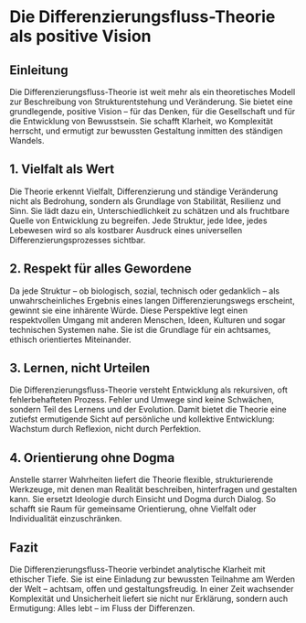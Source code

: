 # Die Differenzierungsfluss-Theorie als positive Vision

## Einleitung

Die Differenzierungsfluss-Theorie ist weit mehr als ein theoretisches Modell zur Beschreibung von Strukturentstehung und Veränderung. Sie bietet eine grundlegende, positive Vision – für das Denken, für die Gesellschaft und für die Entwicklung von Bewusstsein. Sie schafft Klarheit, wo Komplexität herrscht, und ermutigt zur bewussten Gestaltung inmitten des ständigen Wandels.

## 1. Vielfalt als Wert

Die Theorie erkennt Vielfalt, Differenzierung und ständige Veränderung nicht als Bedrohung, sondern als Grundlage von Stabilität, Resilienz und Sinn. Sie lädt dazu ein, Unterschiedlichkeit zu schätzen und als fruchtbare Quelle von Entwicklung zu begreifen. Jede Struktur, jede Idee, jedes Lebewesen wird so als kostbarer Ausdruck eines universellen Differenzierungsprozesses sichtbar.

## 2. Respekt für alles Gewordene

Da jede Struktur – ob biologisch, sozial, technisch oder gedanklich – als unwahrscheinliches Ergebnis eines langen Differenzierungswegs erscheint, gewinnt sie eine inhärente Würde. Diese Perspektive legt einen respektvollen Umgang mit anderen Menschen, Ideen, Kulturen und sogar technischen Systemen nahe. Sie ist die Grundlage für ein achtsames, ethisch orientiertes Miteinander.

## 3. Lernen, nicht Urteilen

Die Differenzierungsfluss-Theorie versteht Entwicklung als rekursiven, oft fehlerbehafteten Prozess. Fehler und Umwege sind keine Schwächen, sondern Teil des Lernens und der Evolution. Damit bietet die Theorie eine zutiefst ermutigende Sicht auf persönliche und kollektive Entwicklung: Wachstum durch Reflexion, nicht durch Perfektion.

## 4. Orientierung ohne Dogma

Anstelle starrer Wahrheiten liefert die Theorie flexible, strukturierende Werkzeuge, mit denen man Realität beschreiben, hinterfragen und gestalten kann. Sie ersetzt Ideologie durch Einsicht und Dogma durch Dialog. So schafft sie Raum für gemeinsame Orientierung, ohne Vielfalt oder Individualität einzuschränken.

## Fazit

Die Differenzierungsfluss-Theorie verbindet analytische Klarheit mit ethischer Tiefe. Sie ist eine Einladung zur bewussten Teilnahme am Werden der Welt – achtsam, offen und gestaltungsfreudig. In einer Zeit wachsender Komplexität und Unsicherheit liefert sie nicht nur Erklärung, sondern auch Ermutigung: Alles lebt – im Fluss der Differenzen.

